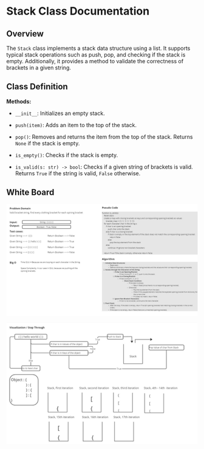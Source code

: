 # Stack Class Documentation

## Overview

The `Stack` class implements a stack data structure using a list. It supports typical stack operations such as push, pop, and checking if the stack is empty. Additionally, it provides a method to validate the correctness of brackets in a given string.

## Class Definition

**Methods:**

- `__init__`: Initializes an empty stack.

- `push(item)`: Adds an item to the top of the stack.

- `pop()`: Removes and returns the item from the top of the stack. Returns `None` if the stack is empty.

- `is_empty()`: Checks if the stack is empty.

- `is_valid(s: str) -> bool`: Checks if a given string of brackets is valid. Returns `True` if the string is valid, `False` otherwise.

## White Board

![White Board](./Stack-Queue.jpg)

![White Board](./Stack-Queue1.jpg)

